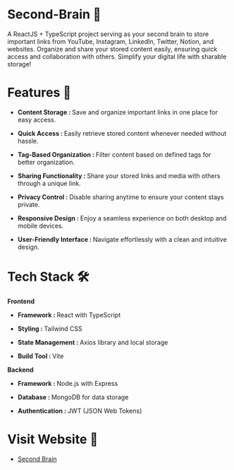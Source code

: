 # Second-Brain 🧠
A ReactJS + TypeScript project serving as your second brain to store important links from YouTube, Instagram, LinkedIn, Twitter, Notion, and websites. Organize and share your stored content easily, ensuring quick access and collaboration with others. Simplify your digital life with sharable storage!


# Features 🚀
- <b> Content Storage : </b>Save and organize important links in one place for easy access.

- <b> Quick Access : </b>Easily retrieve stored content whenever needed without hassle.

- <b> Tag-Based Organization : </b>Filter content based on defined tags for better organization.

- <b> Sharing Functionality : </b>Share your stored links and media with others through a unique link.

- <b> Privacy Control : </b>Disable sharing anytime to ensure your content stays private.

- <b> Responsive Design : </b>Enjoy a seamless experience on both desktop and mobile devices.

- <b> User-Friendly Interface : </b>Navigate effortlessly with a clean and intuitive design.


# Tech Stack 🛠️

 <b>Frontend</b>

  - <b>Framework : </b>React with TypeScript

  - <b>Styling : </b>Tailwind CSS
    
  - <b>State Management : </b>Axios library and local storage
    
  - <b>Build Tool : </b>Vite

 <b>Backend</b>

  - <b>Framework : </b>Node.js with Express
    
  - <b>Database : </b>MongoDB for data storage
    
  - <b>Authentication : </b>JWT (JSON Web Tokens)


# Visit Website 🔗 

- [Second Brain](https://secondbrain-app.vercel.app/)

